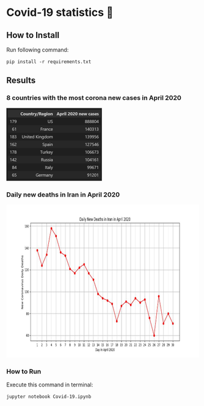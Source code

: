 # Covid-19 statistics 🏥

## How to Install
Run following command:
```
pip install -r requirements.txt
```

## Results
### 8 countries with the most corona new cases in April 2020
<img src="output\2.png" width="250" height="190">


### Daily new deaths in Iran in April 2020
<img src="output\1.jpg" width="800" height="400">

### How to Run
Execute this command in terminal:
```
jupyter notebook Covid-19.ipynb
```
